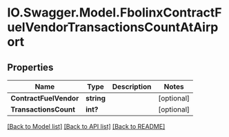 # IO.Swagger.Model.FbolinxContractFuelVendorTransactionsCountAtAirport
## Properties

Name | Type | Description | Notes
------------ | ------------- | ------------- | -------------
**ContractFuelVendor** | **string** |  | [optional] 
**TransactionsCount** | **int?** |  | [optional] 

[[Back to Model list]](../README.md#documentation-for-models) [[Back to API list]](../README.md#documentation-for-api-endpoints) [[Back to README]](../README.md)

